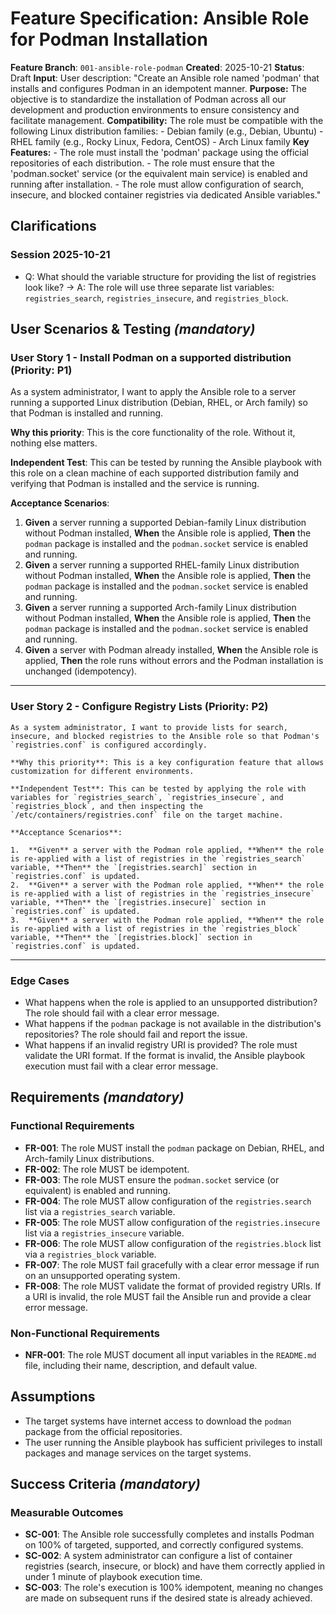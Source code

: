 # Feature Specification: Ansible Role for Podman Installation

**Feature Branch**: `001-ansible-role-podman`
**Created**: 2025-10-21
**Status**: Draft
**Input**: User description: "Create an Ansible role named 'podman' that installs and configures Podman in an idempotent manner. **Purpose:** The objective is to standardize the installation of Podman across all our development and production environments to ensure consistency and facilitate management. **Compatibility:** The role must be compatible with the following Linux distribution families: - Debian family (e.g., Debian, Ubuntu) - RHEL family (e.g., Rocky Linux, Fedora, CentOS) - Arch Linux family **Key Features:** - The role must install the 'podman' package using the official repositories of each distribution. - The role must ensure that the 'podman.socket' service (or the equivalent main service) is enabled and running after installation. - The role must allow configuration of search, insecure, and blocked container registries via dedicated Ansible variables."

## Clarifications

### Session 2025-10-21
- Q: What should the variable structure for providing the list of registries look like? → A: The role will use three separate list variables: `registries_search`, `registries_insecure`, and `registries_block`.


## User Scenarios & Testing *(mandatory)*

### User Story 1 - Install Podman on a supported distribution (Priority: P1)

As a system administrator, I want to apply the Ansible role to a server running a supported Linux distribution (Debian, RHEL, or Arch family) so that Podman is installed and running.

**Why this priority**: This is the core functionality of the role. Without it, nothing else matters.

**Independent Test**: This can be tested by running the Ansible playbook with this role on a clean machine of each supported distribution family and verifying that Podman is installed and the service is running.

**Acceptance Scenarios**:

1.  **Given** a server running a supported Debian-family Linux distribution without Podman installed, **When** the Ansible role is applied, **Then** the `podman` package is installed and the `podman.socket` service is enabled and running.
2.  **Given** a server running a supported RHEL-family Linux distribution without Podman installed, **When** the Ansible role is applied, **Then** the `podman` package is installed and the `podman.socket` service is enabled and running.
3.  **Given** a server running a supported Arch-family Linux distribution without Podman installed, **When** the Ansible role is applied, **Then** the `podman` package is installed and the `podman.socket` service is enabled and running.
4.  **Given** a server with Podman already installed, **When** the Ansible role is applied, **Then** the role runs without errors and the Podman installation is unchanged (idempotency).

---

### User Story 2 - Configure Registry Lists (Priority: P2)

    As a system administrator, I want to provide lists for search, insecure, and blocked registries to the Ansible role so that Podman's `registries.conf` is configured accordingly.

    **Why this priority**: This is a key configuration feature that allows customization for different environments.

    **Independent Test**: This can be tested by applying the role with variables for `registries_search`, `registries_insecure`, and `registries_block`, and then inspecting the `/etc/containers/registries.conf` file on the target machine.

    **Acceptance Scenarios**:

    1.  **Given** a server with the Podman role applied, **When** the role is re-applied with a list of registries in the `registries_search` variable, **Then** the `[registries.search]` section in `registries.conf` is updated.
    2.  **Given** a server with the Podman role applied, **When** the role is re-applied with a list of registries in the `registries_insecure` variable, **Then** the `[registries.insecure]` section in `registries.conf` is updated.
    3.  **Given** a server with the Podman role applied, **When** the role is re-applied with a list of registries in the `registries_block` variable, **Then** the `[registries.block]` section in `registries.conf` is updated.

---

### Edge Cases

- What happens when the role is applied to an unsupported distribution? The role should fail with a clear error message.
- What happens if the `podman` package is not available in the distribution's repositories? The role should fail and report the issue.
- What happens if an invalid registry URI is provided? The role must validate the URI format. If the format is invalid, the Ansible playbook execution must fail with a clear error message.

## Requirements *(mandatory)*

### Functional Requirements

-   **FR-001**: The role MUST install the `podman` package on Debian, RHEL, and Arch-family Linux distributions.
-   **FR-002**: The role MUST be idempotent.
-   **FR-003**: The role MUST ensure the `podman.socket` service (or equivalent) is enabled and running.
-   **FR-004**: The role MUST allow configuration of the `registries.search` list via a `registries_search` variable.
-   **FR-005**: The role MUST allow configuration of the `registries.insecure` list via a `registries_insecure` variable.
-   **FR-006**: The role MUST allow configuration of the `registries.block` list via a `registries_block` variable.
-   **FR-007**: The role MUST fail gracefully with a clear error message if run on an unsupported operating system.
-   **FR-008**: The role MUST validate the format of provided registry URIs. If a URI is invalid, the role MUST fail the Ansible run and provide a clear error message.

### Non-Functional Requirements

-   **NFR-001**: The role MUST document all input variables in the `README.md` file, including their name, description, and default value.

## Assumptions

- The target systems have internet access to download the `podman` package from the official repositories.
- The user running the Ansible playbook has sufficient privileges to install packages and manage services on the target systems.

## Success Criteria *(mandatory)*

### Measurable Outcomes

-   **SC-001**: The Ansible role successfully completes and installs Podman on 100% of targeted, supported, and correctly configured systems.
-   **SC-002**: A system administrator can configure a list of container registries (search, insecure, or block) and have them correctly applied in under 1 minute of playbook execution time.
-   **SC-003**: The role's execution is 100% idempotent, meaning no changes are made on subsequent runs if the desired state is already achieved.